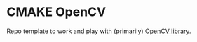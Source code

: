 # CMAKE OpenCV

Repo template to work and play with (primarily) [OpenCV library](https://github.com/opencv/opencv).

